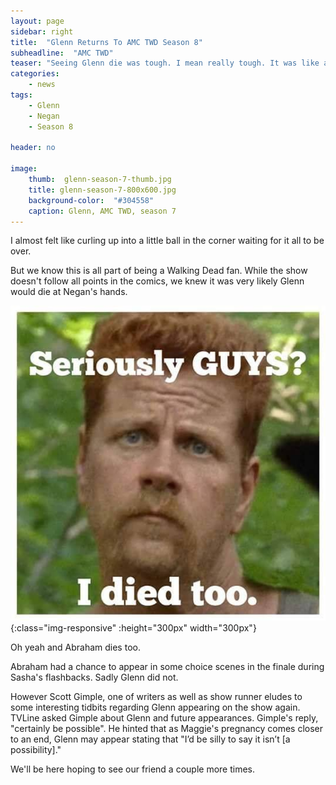 ```yaml
---
layout: page
sidebar: right
title:  "Glenn Returns To AMC TWD Season 8"
subheadline:  "AMC TWD"
teaser: "Seeing Glenn die was tough. I mean really tough. It was like a hard punch to the gut."
categories:
    - news
tags:
    - Glenn
    - Negan
    - Season 8

header: no

image:
    thumb:  glenn-season-7-thumb.jpg
    title: glenn-season-7-800x600.jpg
    background-color:  "#304558"
    caption: Glenn, AMC TWD, season 7
---
```


I almost felt like curling up into a little ball in the corner waiting for it all to be over.

But we know this is all part of being a Walking Dead fan. While the show doesn't follow all points in the comics, we knew it was very likely Glenn would die at Negan's hands.


![Abraham sad](/images/abraham_dies.jpg){:class="img-responsive" :height="300px" width="300px"}

Oh yeah and Abraham dies too.

Abraham had a chance to appear in some choice scenes in the finale during Sasha's flashbacks. Sadly Glenn did not.

However Scott Gimple, one of writers as well as show runner eludes to some interesting tidbits regarding Glenn appearing on the show again. 
TVLine asked Gimple about Glenn and future appearances. Gimple's reply, "certainly be possible". He hinted that as Maggie's pregnancy comes closer to an end, Glenn may appear stating 
that "I’d be silly to say it isn’t [a possibility]."

We'll be here hoping to see our friend a couple more times.

